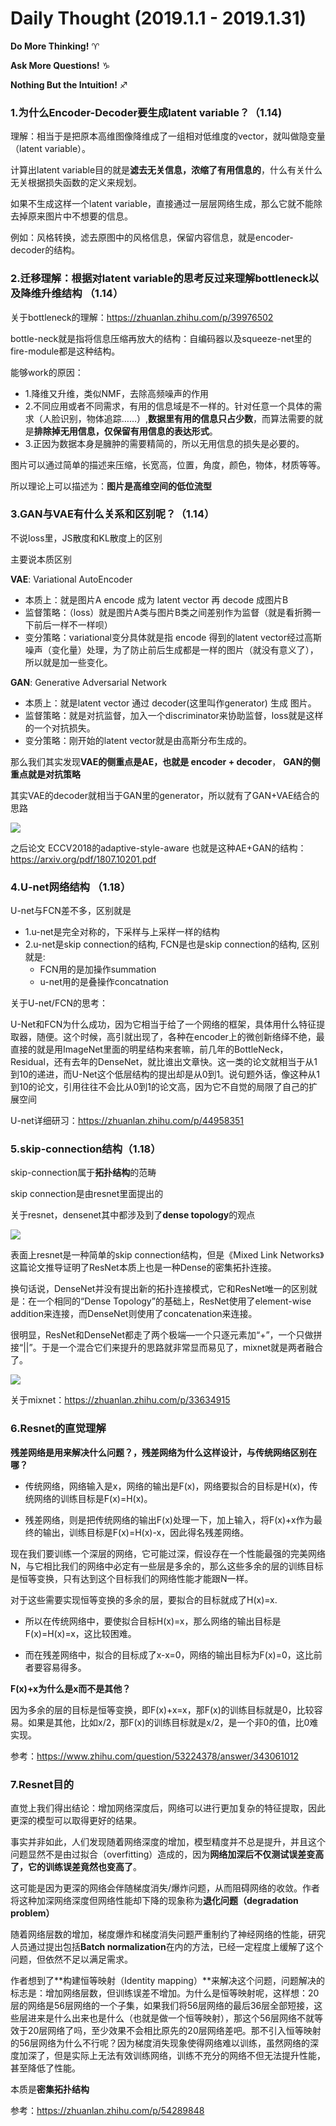 # Daily Thought (2019.1.1 - 2019.1.31)
**Do More Thinking!** ♈ 

**Ask More Questions!** ♑

**Nothing But the Intuition!** ♐

### 1.为什么Encoder-Decoder要生成latent variable？（1.14)
理解：相当于是把原本高维图像降维成了一组相对低维度的vector，就叫做隐变量（latent variable）。

计算出latent variable目的就是**滤去无关信息，浓缩了有用信息的**，什么有关什么无关根据损失函数的定义来规划。

如果不生成这样一个latent variable，直接通过一层层网络生成，那么它就不能除去掉原来图片中不想要的信息。

例如：风格转换，滤去原图中的风格信息，保留内容信息，就是encoder-decoder的结构。

### 2.迁移理解：根据对latent variable的思考反过来理解bottleneck以及降维升维结构 （1.14）

关于bottleneck的理解：https://zhuanlan.zhihu.com/p/39976502

bottle-neck就是指将信息压缩再放大的结构：自编码器以及squeeze-net里的fire-module都是这种结构。

能够work的原因：

- 1.降维又升维，类似NMF，去除高频噪声的作用
- 2.不同应用或者不同需求，有用的信息域是不一样的。针对任意一个具体的需求（人脸识别，物体追踪……）,**数据里有用的信息只占少数**，而算法需要的就是**排除掉无用信息，仅保留有用信息的表达形式**。
- 3.正因为数据本身是臃肿的需要精简的，所以无用信息的损失是必要的。

图片可以通过简单的描述来压缩，长宽高，位置，角度，颜色，物体，材质等等。

所以理论上可以描述为：**图片是高维空间的低位流型**

### 3.GAN与VAE有什么关系和区别呢？（1.14）
不说loss里，JS散度和KL散度上的区别

主要说本质区别

**VAE**: Variational AutoEncoder

- 本质上：就是图片A encode 成为 latent vector 再 decode 成图片B
- 监督策略：（loss）就是图片A类与图片B类之间差别作为监督（就是看折腾一下前后一样不一样呗）
- 变分策略：variational变分具体就是指 encode 得到的latent vector经过高斯噪声（变化量）处理，为了防止前后生成都是一样的图片（就没有意义了），所以就是加一些变化。

**GAN**: Generative Adversarial Network

- 本质上：就是latent vector 通过 decoder(这里叫作generator) 生成 图片。
- 监督策略：就是对抗监督，加入一个discriminator来协助监督，loss就是这样的一个对抗损失。
- 变分策略：刚开始的latent vector就是由高斯分布生成的。

那么我们其实发现**VAE的侧重点是AE，也就是 encoder + decoder**， **GAN的侧重点就是对抗策略**

其实VAE的decoder就相当于GAN里的generator，所以就有了GAN+VAE结合的思路

![](__pics/ae-gan.jpg)

之后论文 ECCV2018的adaptive-style-aware 也就是这种AE+GAN的结构：https://arxiv.org/pdf/1807.10201.pdf

### 4.U-net网络结构 （1.18）
U-net与FCN差不多，区别就是
- 1.u-net是完全对称的，下采样与上采样一样的结构
- 2.u-net是skip connection的结构, FCN是也是skip connection的结构, 区别就是:
  - FCN用的是加操作summation
  - u-net用的是叠操作concatnation

关于U-net/FCN的思考：

U-Net和FCN为什么成功，因为它相当于给了一个网络的框架，具体用什么特征提取器，随便。这个时候，高引就出现了，各种在encoder上的微创新络绎不绝，最直接的就是用ImageNet里面的明星结构来套嘛，前几年的BottleNeck，Residual，还有去年的DenseNet，就比谁出文章快。这一类的论文就相当于从1到10的递进，而U-Net这个低层结构的提出却是从0到1。说句题外话，像这种从1到10的论文，引用往往不会比从0到1的论文高，因为它不自觉的局限了自己的扩展空间

U-net详细研习：https://zhuanlan.zhihu.com/p/44958351

### 5.skip-connection结构（1.18）
skip-connection属于**拓扑结构**的范畴

skip connection是由resnet里面提出的

关于resnet，densenet其中都涉及到了**dense topology**的观点

![](__pics/topology.jpg)

表面上resnet是一种简单的skip connection结构，但是《Mixed Link Networks》这篇论文推导证明了ResNet本质上也是一种Dense的密集拓扑连接。

换句话说，DenseNet并没有提出新的拓扑连接模式，它和ResNet唯一的区别就是：在一个相同的“Dense Topology”的基础上，ResNet使用了element-wise addition来连接，而DenseNet则使用了concatenation来连接。

很明显，ResNet和DenseNet都走了两个极端—一个只逐元素加“+”，一个只做拼接“||”。于是一个混合它们来提升的思路就非常显而易见了，mixnet就是两者融合了。

![](__pics/mixnet.jpg)

关于mixnet：https://zhuanlan.zhihu.com/p/33634915

### 6.Resnet的直觉理解
**残差网络是用来解决什么问题？，残差网络为什么这样设计，与传统网络区别在哪？**
- 传统网络，网络输入是x，网络的输出是F(x)，网络要拟合的目标是H(x)，传统网络的训练目标是F(x)=H(x)。

- 残差网络，则是把传统网络的输出F(x)处理一下，加上输入，将F(x)+x作为最终的输出，训练目标是F(x)=H(x)-x，因此得名残差网络。

现在我们要训练一个深层的网络，它可能过深，假设存在一个性能最强的完美网络N，与它相比我们的网络中必定有一些层是多余的，那么这些多余的层的训练目标是恒等变换，只有达到这个目标我们的网络性能才能跟N一样。

对于这些需要实现恒等变换的多余的层，要拟合的目标就成了H(x)=x.

- 所以在传统网络中，要使拟合目标H(x)=x，那么网络的输出目标是F(x)=H(x)=x，这比较困难。

- 而在残差网络中，拟合的目标成了x-x=0，网络的输出目标为F(x)=0，这比前者要容易得多。

**F(x)+x为什么是x而不是其他？**

因为多余的层的目标是恒等变换，即F(x)+x=x，那F(x)的训练目标就是0，比较容易。如果是其他，比如x/2，那F(x)的训练目标就是x/2，是一个非0的值，比0难实现。

参考：https://www.zhihu.com/question/53224378/answer/343061012

### 7.Resnet目的
直觉上我们得出结论：增加网络深度后，网络可以进行更加复杂的特征提取，因此更深的模型可以取得更好的结果。

事实并非如此，人们发现随着网络深度的增加，模型精度并不总是提升，并且这个问题显然不是由过拟合（overfitting）造成的，因为**网络加深后不仅测试误差变高了，它的训练误差竟然也变高了**。

这可能是因为更深的网络会伴随梯度消失/爆炸问题，从而阻碍网络的收敛。作者将这种加深网络深度但网络性能却下降的现象称为**退化问题（degradation problem）**

随着网络层数的增加，梯度爆炸和梯度消失问题严重制约了神经网络的性能，研究人员通过提出包括**Batch normalization**在内的方法，已经一定程度上缓解了这个问题，但依然不足以满足需求。

作者想到了**构建恒等映射（Identity mapping）**来解决这个问题，问题解决的标志是：增加网络层数，但训练误差不增加。为什么是恒等映射呢，这样想：20层的网络是56层网络的一个子集，如果我们将56层网络的最后36层全部短接，这些层进来是什么出来也是什么（也就是做一个恒等映射），那这个56层网络不就等效于20层网络了吗，至少效果不会相比原先的20层网络差吧。那不引入恒等映射的56层网络为什么不行呢？因为梯度消失现象使得网络难以训练，虽然网络的深度加深了，但是实际上无法有效训练网络，训练不充分的网络不但无法提升性能，甚至降低了性能。

本质是**密集拓扑结构**

参考：https://zhuanlan.zhihu.com/p/54289848
